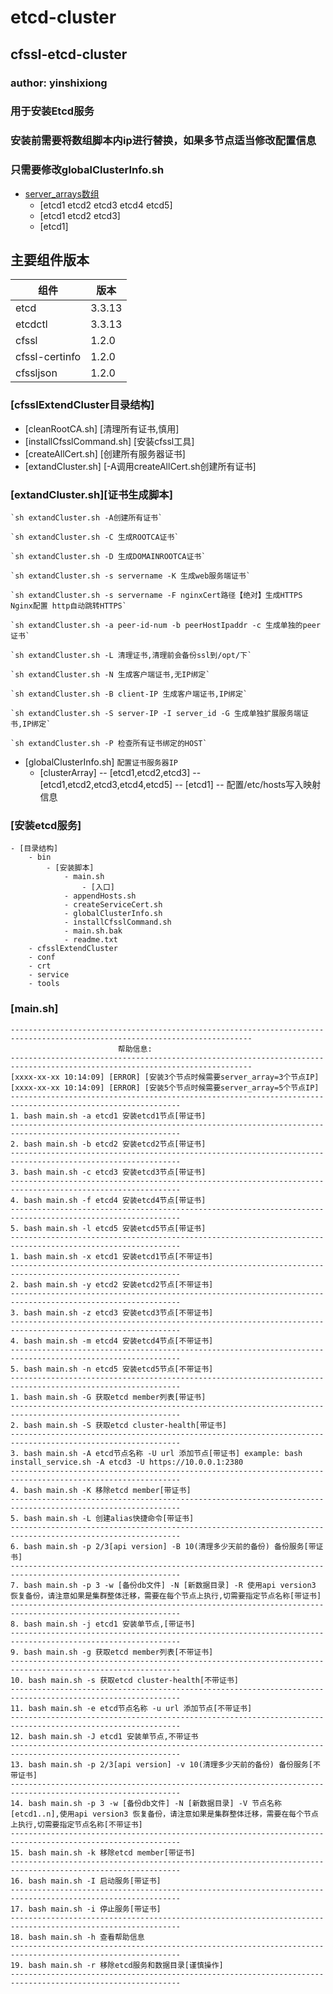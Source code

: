 # etcd-cluster
<!-- TOC -->
## cfssl-etcd-cluster
<!-- /TOC -->
### author: yinshixiong
### 用于安装Etcd服务
### 安装前需要将数组脚本内ip进行替换，如果多节点适当修改配置信息
### 只需要修改globalClusterInfo.sh
- [server_arrays数组](用于录入IP地址)
  - [etcd1 etcd2 etcd3 etcd4 etcd5]
  - [etcd1 etcd2 etcd3]
  - [etcd1]
## 主要组件版本
| 组件 | 版本 |
| --- | --- | 
| etcd | 3.3.13 |
| etcdctl | 3.3.13 |
| cfssl | 1.2.0 |
| cfssl-certinfo | 1.2.0 |
| cfssljson | 1.2.0 |


### [cfsslExtendCluster目录结构]
  - [cleanRootCA.sh] [清理所有证书,慎用]
  - [installCfsslCommand.sh] [安装cfssl工具]
  - [createAllCert.sh] [创建所有服务器证书]
  - [extandCluster.sh] [-A调用createAllCert.sh创建所有证书]
  
    
### [extandCluster.sh][证书生成脚本]
    
    `sh extandCluster.sh -A创建所有证书`
    
    `sh extandCluster.sh -C 生成ROOTCA证书`
    
    `sh extandCluster.sh -D 生成DOMAINROOTCA证书`
    
    `sh extandCluster.sh -s servername -K 生成web服务端证书`
    
    `sh extandCluster.sh -s servername -F nginxCert路径【绝对】生成HTTPS Nginx配置 http自动跳转HTTPS`
    
    `sh extandCluster.sh -a peer-id-num -b peerHostIpaddr -c 生成单独的peer证书`
    
    `sh extandCluster.sh -L 清理证书,清理前会备份ssl到/opt/下`
    
    `sh extandCluster.sh -N 生成客户端证书,无IP绑定`
    
    `sh extandCluster.sh -B client-IP 生成客户端证书,IP绑定`
    
    `sh extandCluster.sh -S server-IP -I server_id -G 生成单独扩展服务端证书,IP绑定`
    
    `sh extandCluster.sh -P 检查所有证书绑定的HOST`
  - [globalClusterInfo.sh]
  	`配置证书服务器IP`
	- [clusterArray]
	-- [etcd1,etcd2,etcd3]
	-- [etcd1,etcd2,etcd3,etcd4,etcd5]
	-- [etcd1]
	-- 配置/etc/hosts写入映射信息

### [安装etcd服务]

	- [目录结构]
		- bin  
			- [安装脚本]
				- main.sh 
					- [入口]
				- appendHosts.sh
				- createServiceCert.sh
				- globalClusterInfo.sh
				- installCfsslCommand.sh 
				- main.sh.bak
				- readme.txt
		- cfsslExtendCluster
		- conf 
		- crt
		- service 
		- tools

### [main.sh]
	----------------------------------------------------------------------------------------------------------------------------
							帮助信息:
	----------------------------------------------------------------------------------------------------------------------------
	[xxxx-xx-xx 10:14:09] [ERROR] [安装3个节点时候需要server_array=3个节点IP]
	[xxxx-xx-xx 10:14:09] [ERROR] [安装5个节点时候需要server_array=5个节点IP]
	------------------------------------------------------------------------------------------------------------
	1. bash main.sh -a etcd1 安装etcd1节点[带证书]
	------------------------------------------------------------------------------------------------------------
	2. bash main.sh -b etcd2 安装etcd2节点[带证书]
	------------------------------------------------------------------------------------------------------------
	3. bash main.sh -c etcd3 安装etcd3节点[带证书]
	------------------------------------------------------------------------------------------------------------
	4. bash main.sh -f etcd4 安装etcd4节点[带证书]
	------------------------------------------------------------------------------------------------------------
	5. bash main.sh -l etcd5 安装etcd5节点[带证书]
	------------------------------------------------------------------------------------------------------------
	1. bash main.sh -x etcd1 安装etcd1节点[不带证书]
	------------------------------------------------------------------------------------------------------------
	2. bash main.sh -y etcd2 安装etcd2节点[不带证书]
	------------------------------------------------------------------------------------------------------------
	3. bash main.sh -z etcd3 安装etcd3节点[不带证书]
	------------------------------------------------------------------------------------------------------------
	4. bash main.sh -m etcd4 安装etcd4节点[不带证书]
	------------------------------------------------------------------------------------------------------------
	5. bash main.sh -n etcd5 安装etcd5节点[不带证书]
	------------------------------------------------------------------------------------------------------------
	1. bash main.sh -G 获取etcd member列表[带证书]
	------------------------------------------------------------------------------------------------------------
	2. bash main.sh -S 获取etcd cluster-health[带证书]
	------------------------------------------------------------------------------------------------------------
	3. bash main.sh -A etcd节点名称 -U url 添加节点[带证书] example: bash install_service.sh -A etcd3 -U https://10.0.0.1:2380
	------------------------------------------------------------------------------------------------------------
	4. bash main.sh -K 移除etcd member[带证书]
	------------------------------------------------------------------------------------------------------------
	5. bash main.sh -L 创建alias快捷命令[带证书]
	------------------------------------------------------------------------------------------------------------
	6. bash main.sh -p 2/3[api version] -B 10(清理多少天前的备份) 备份服务[带证书]
	------------------------------------------------------------------------------------------------------------
	7. bash main.sh -p 3 -w [备份db文件] -N [新数据目录] -R 使用api version3 恢复备份，请注意如果是集群整体迁移，需要在每个节点上执行,切需要指定节点名称[带证书]
	------------------------------------------------------------------------------------------------------------
	8. bash main.sh -j etcd1 安装单节点,[带证书]
	------------------------------------------------------------------------------------------------------------
	9. bash main.sh -g 获取etcd member列表[不带证书]
	------------------------------------------------------------------------------------------------------------
	10. bash main.sh -s 获取etcd cluster-health[不带证书]
	------------------------------------------------------------------------------------------------------------
	11. bash main.sh -e etcd节点名称 -u url 添加节点[不带证书]
	------------------------------------------------------------------------------------------------------------
	12. bash main.sh -J etcd1 安装单节点,不带证书
	------------------------------------------------------------------------------------------------------------
	13. bash main.sh -p 2/3[api version] -v 10(清理多少天前的备份) 备份服务[不带证书]
	------------------------------------------------------------------------------------------------------------
	14. bash main.sh -p 3 -w [备份db文件] -N [新数据目录] -V 节点名称[etcd1..n],使用api version3 恢复备份，请注意如果是集群整体迁移，需要在每个节点上执行,切需要指定节点名称[不带证书]
	------------------------------------------------------------------------------------------------------------
	15. bash main.sh -k 移除etcd member[带证书]
	------------------------------------------------------------------------------------------------------------
	16. bash main.sh -I 启动服务[带证书]
	------------------------------------------------------------------------------------------------------------
	17. bash main.sh -i 停止服务[带证书]
	------------------------------------------------------------------------------------------------------------
	18. bash main.sh -h 查看帮助信息
	------------------------------------------------------------------------------------------------------------
	19. bash main.sh -r 移除etcd服务和数据目录[谨慎操作]
	------------------------------------------------------------------------------------------------------------
